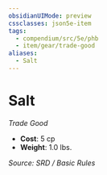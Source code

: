 ```yaml
---
obsidianUIMode: preview
cssclasses: json5e-item
tags:
  - compendium/src/5e/phb
  - item/gear/trade-good
aliases:
  - Salt
---
```

# Salt
*Trade Good*  

- **Cost**: 5 cp
- **Weight**: 1.0 lbs.

*Source: SRD / Basic Rules*